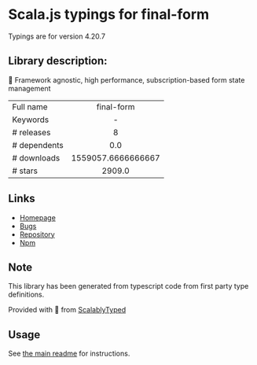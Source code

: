 
# Scala.js typings for final-form

Typings are for version 4.20.7

## Library description:
🏁 Framework agnostic, high performance, subscription-based form state management

|                    |                 |
| ------------------ | :-------------: |
| Full name          | final-form |
| Keywords           | - |
| # releases         | 8 |
| # dependents       | 0.0 |
| # downloads        | 1559057.6666666667 |
| # stars            | 2909.0 |

## Links
- [Homepage](https://github.com/final-form/final-form#readme)
- [Bugs](https://github.com/final-form/final-form/issues)
- [Repository](https://github.com/final-form/final-form)
- [Npm](https://www.npmjs.com/package/final-form)
    


## Note
This library has been generated from typescript code from first party type definitions.

Provided with :purple_heart: from [ScalablyTyped](https://github.com/oyvindberg/ScalablyTyped)

## Usage
See [the main readme](../../readme.md) for instructions.


